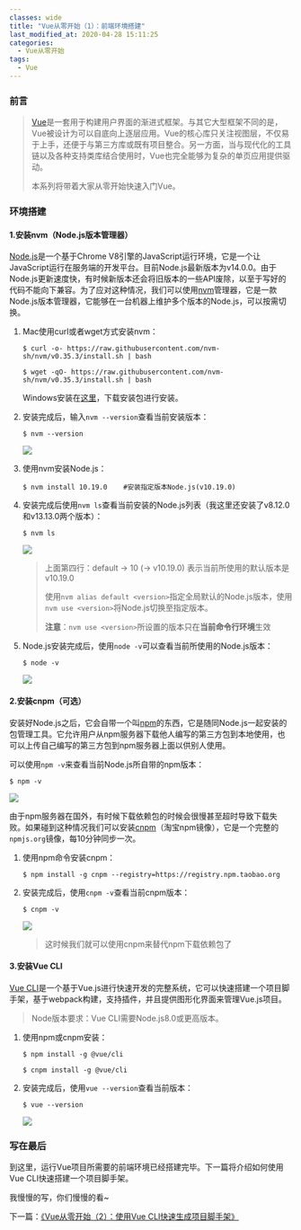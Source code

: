 ```yaml
---
classes: wide
title: "Vue从零开始（1）：前端环境搭建"
last_modified_at: 2020-04-28 15:11:25
categories:
  - Vue从零开始
tags:
  - Vue
---
```


### 前言

> [Vue](https://cn.vuejs.org/)是一套用于构建用户界面的渐进式框架。与其它大型框架不同的是，Vue被设计为可以自底向上逐层应用。Vue的核心库只关注视图层，不仅易于上手，还便于与第三方库或既有项目整合。另一方面，当与现代化的工具链以及各种支持类库结合使用时，Vue也完全能够为复杂的单页应用提供驱动。
>
> 本系列将带着大家从零开始快速入门Vue。

### 环境搭建

#### 1.安装nvm（Node.js版本管理器）

[Node.js](https://nodejs.org/)是一个基于Chrome V8引擎的JavaScript运行环境，它是一个让JavaScript运行在服务端的开发平台。目前Node.js最新版本为v14.0.0。由于Node.js更新速度快，有时候新版本还会将旧版本的一些API废除，以至于写好的代码不能向下兼容。为了应对这种情况，我们可以使用[nvm](https://github.com/nvm-sh/nvm)管理器，它是一款Node.js版本管理器，它能够在一台机器上维护多个版本的Node.js，可以按需切换。

1. Mac使用curl或者wget方式安装nvm：

   ```shell
   $ curl -o- https://raw.githubusercontent.com/nvm-sh/nvm/v0.35.3/install.sh | bash
   ```

   ```shell
   $ wget -qO- https://raw.githubusercontent.com/nvm-sh/nvm/v0.35.3/install.sh | bash
   ```

   Windows安装在[这里](https://github.com/coreybutler/nvm-windows/releases)，下载安装包进行安装。

2. 安装完成后，输入`nvm --version`查看当前安装版本：

   ```shell
   $ nvm --version
   ```

   ![](https://figure-b.ricardolsw.com/image/9UwS4Fm4Gv9VmCWd9QvJHKyNO50lll4P.jpg?x-oss-process=style/watermark)

3. 使用nvm安装Node.js：

   ```shell
   $ nvm install 10.19.0 	#安装指定版本Node.js(v10.19.0)
   ```

4. 安装完成后使用`nvm ls`查看当前安装的Node.js列表（我这里还安装了v8.12.0和v13.13.0两个版本）：

   ```shell
   $ nvm ls
   ```

   ![](https://figure-b.ricardolsw.com/image/GSOSrnahPh8NoujpCnYXLNgneL55Rzsd.jpg?x-oss-process=style/watermark)

   > 上面第四行：default -> 10 (-> v10.19.0) 表示当前所使用的默认版本是v10.19.0
   >
   > 使用`nvm alias default <version>`指定全局默认的Node.js版本，使用`nvm use <version>`将Node.js切换至指定版本。
   >
   > **注意**：`nvm use <version>`所设置的版本只在**当前命令行环境**生效

5. Node.js安装完成后，使用`node -v`可以查看当前所使用的Node.js版本：

   ```shell
   $ node -v
   ```

   ![](https://figure-b.ricardolsw.com/image/KmYCYrAhxgJRk85nIykYJzVrhjLYe8Qa.jpg?x-oss-process=style/watermark)

#### 2.安装cnpm（可选）

安装好Node.js之后，它会自带一个叫[npm](https://www.npmjs.com/)的东西，它是随同Node.js一起安装的包管理工具。它允许用户从npm服务器下载他人编写的第三方包到本地使用，也可以上传自己编写的第三方包到npm服务器上面以供别人使用。

可以使用`npm -v`来查看当前Node.js所自带的npm版本：

```shell
$ npm -v
```

![](https://figure-b.ricardolsw.com/image/brxhU5ZnxMw0bhqB4dshWAudwGM1dSkT.jpg?x-oss-process=style/watermark)

由于npm服务器在国外，有时候下载依赖包的时候会很慢甚至超时导致下载失败。如果碰到这种情况我们可以安装[cnpm](https://developer.aliyun.com/mirror/NPM?from=tnpm)（淘宝npm镜像），它是一个完整的`npmjs.org`镜像，每10分钟同步一次。

1. 使用npm命令安装cnpm：

   ```shell
   $ npm install -g cnpm --registry=https://registry.npm.taobao.org
   ```

2. 安装完成后，使用`cnpm -v`查看当前cnpm版本：

   ```shell
   $ cnpm -v
   ```

   ![](https://figure-b.ricardolsw.com/image/053leawrdSEXCOA1C1p4cPLwyphge8GR.jpg?x-oss-process=style/watermark)

   > 这时候我们就可以使用cnpm来替代npm下载依赖包了

#### 3.安装Vue CLI

[Vue CLI](https://cli.vuejs.org/zh/)是一个基于Vue.js进行快速开发的完整系统，它可以快速搭建一个项目脚手架，基于webpack构建，支持插件，并且提供图形化界面来管理Vue.js项目。

> Node版本要求：Vue CLI需要Node.js8.0或更高版本。

1. 使用npm或cnpm安装：

   ```shell
   $ npm install -g @vue/cli
   ```

   ```shell
   $ cnpm install -g @vue/cli
   ```

2. 安装完成后，使用`vue --version`查看当前版本：

   ```shell
   $ vue --version
   ```

   ![](https://figure-b.ricardolsw.com/image/UCA2F8hhmYw7jbayyoh9lPutBLH17o2d.jpg?x-oss-process=style/watermark)

### 写在最后

到这里，运行Vue项目所需要的前端环境已经搭建完毕。下一篇将介绍如何使用Vue CLI快速搭建一个项目脚手架。

我慢慢的写，你们慢慢的看~

下一篇：[《Vue从零开始（2）：使用Vue CLI快速生成项目脚手架》](https://ricardolsw.github.io/vue%E4%BB%8E%E9%9B%B6%E5%BC%80%E5%A7%8B/Vue%E4%BB%8E%E9%9B%B6%E5%BC%80%E5%A7%8B-2-%E4%BD%BF%E7%94%A8Vue-CLI%E5%BF%AB%E9%80%9F%E7%94%9F%E6%88%90%E9%A1%B9%E7%9B%AE%E8%84%9A%E6%89%8B%E6%9E%B6/)

